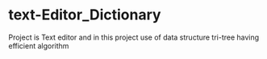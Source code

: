 # text-Editor_Dictionary
 Project is Text editor and in this project use of data structure tri-tree having efficient algorithm
